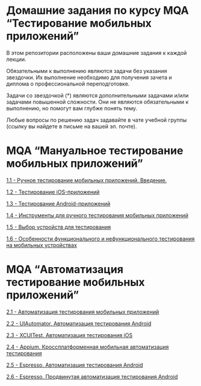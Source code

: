# Домашние задания по курсу MQA “Тестирование мобильных приложений”

В этом репозитории расположены ваши домашние задания к каждой лекции.

Обязательными к выполнению являются задачи без указания звездочки. Их выполнение необходимо для получения зачета и диплома о профессиональной переподготовке.

Задачи со звездочкой (*) являются дополнительными задачами и/или задачами повышенной сложности. Они не являются обязательными к выполнению, но помогут вам глубже понять тему.

Любые вопросы по решению задач задавайте в чате учебной группы (ссылку вы найдете в письме на вашей эл. почте).

# MQA “Мануальное тестирование мобильных приложений”

[1.1 - Ручное тестирование мобильных приложений. Введение.](https://github.com/netology-code/mqa-homeworks/blob/main/1.1%20intro/1.1_intro.md)

[1.2 - Тестирование iOS-приложений](https://github.com/netology-code/mqa-homeworks/blob/main/1.2%20iOS/1.2.md)

[1.3 - Тестирование Android-приложений](https://github.com/netology-code/mqa-homeworks/blob/main/1.3%20Android/1.3.md)

[1.4 - Инструменты для ручного тестирования мобильных приложений](https://github.com/netology-code/mqa-homeworks/blob/main/1.4%20instruments/Update%201.4.md)

[1.5 - Выбор устройств для тестирования](https://github.com/netology-code/mqa-homeworks/blob/main/1.5%20devices/1.5_devices.md)

[1.6 - Особенности функционального и нефункционального тестирования на мобильных устройствах](https://github.com/netology-code/mqa-homeworks/tree/main/1.6%20process)

# MQA “Автоматизация тестирование мобильных приложений”

[2.1 - Автоматизация тестирования мобильных приложений](https://github.com/netology-code/mqa-homeworks/blob/main/2.1%20auto/2.1.md)

[2.2 - UIAutomator. Автоматизация тестирования Android](https://github.com/netology-code/mqa-homeworks/blob/main/2.2%20UI%20Automator/2.2.md)

[2.3 - XCUITest. Автоматизация тестирования iOS](/2.3%20XCUITest)

[2.4 - Appium. Кроссплатформенная мобильная автоматизация тестирования](https://github.com/netology-code/mqa-homeworks/tree/main/2.4%20Appium)

[2.5 - Espresso. Автоматизация тестирования Android](https://github.com/netology-code/mqa-homeworks/blob/main/2.5%20Espresso/2.5.md)

[2.6 - Espresso. Продвинутая автоматизация тестирования Android](https://github.com/netology-code/mqa-homeworks/blob/main/2.6%20Espresso-2/2.6.md)
